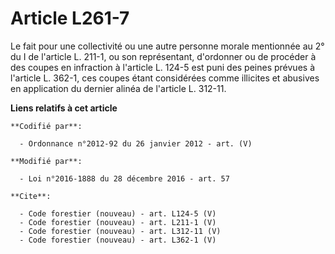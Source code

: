# Article L261-7

Le fait pour une collectivité ou une autre personne morale mentionnée au 2° du I de l'article L. 211-1, ou son représentant,
d'ordonner ou de procéder à des coupes en infraction à l'article L. 124-5 est puni des peines prévues à l'article L. 362-1,
ces coupes étant considérées comme illicites et abusives en application du dernier alinéa de l'article L. 312-11.

**Liens relatifs à cet article**

	**Codifié par**:

	  - Ordonnance n°2012-92 du 26 janvier 2012 - art. (V)

	**Modifié par**:

	  - Loi n°2016-1888 du 28 décembre 2016 - art. 57

	**Cite**:

	  - Code forestier (nouveau) - art. L124-5 (V)
	  - Code forestier (nouveau) - art. L211-1 (V)
	  - Code forestier (nouveau) - art. L312-11 (V)
	  - Code forestier (nouveau) - art. L362-1 (V)
